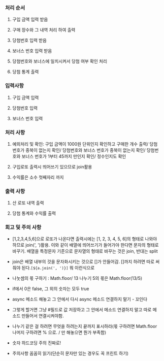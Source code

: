 ### 처리 순서

1. 구입 금액 입력 받음

2. 구매 장수와 그 내역 처리 하여 출력

3. 당첨번호 입력 받음

4. 보너스 번호 입력 받음

5. 당첨번호와 보너스에 일치시켜서 당첨 여부 확인 처리

6. 당첨 통계 출력

### 입력사항

1. 구입 금액 입력

2. 당첨번호 입력

3. 보너스 번호 입력

### 처리 사항

1. 예외처리 및 확인: 구입 금액이 1000원 단위인지 확인하고 구매한 개수 출력/ 당첨 번호가 중복이 없는지 확인/ 당첨번호와 보너스 번호가 중복이 없는지 확인/ 당첨번호와 보너스 번호가 1부터 45까지 만인지 확인/ 정수인지도 확인

2. 구입로또 출력시 띄어쓰기 있으므로 join활용

3. 수익률은 소수 첫째자리 까지

### 출력 사항

1. 산 로또 내역 출력

2. 당첨 통계와 수익률 출력



### 회고 및 주의 사항

- [1,2,3,4,5,6]으로 로또가 나온다면 출력시에는 [1, 2, 3, 4, 5, 6]의 형태로 나와야 하므로 join(', ')활용. 이와 같이 배열에 띄어쓰기가 들어가야 한다면 문자의 형태로 바꾸기. 배열을 특정문자 기준으로 문자열의 형태로 바꾸는 것은 join, 반대는 split
- join은 배열 내부의 것을 문자화시키는 것으로 []가 안들어감. []까지 하려면 따로 써줘야 된다.`[${a.join(', ')}]` 뭐 이런식으로

- 나눗셈의 몫 구하기 : Math.floor/ 13 나누기 5의 몫은 Math.floor(13/5)

- if에서 0은 false, 그 외의 숫자는 모두 true

- async 메소드 해놓고 그 안에서 다시 async 메소드 연결하지 말기 - 꼬인다
- 그렇게 할거면 그냥 #필드로 값 저장하고 그 안에서 메소드 연결하지 말고 따로 메소드 만들어서 연결시켜야함.

- 나누기 같은 걸 하려면 무엇을 하려는지 끝까지 표시하라(몫 구하려면 Math.floor 나머지 구하려면 % 으로. / 만 해놓으면 뭔가 부족함)

- 숫자 하드코딩 주의 진짜로! 

- 주의사항 꼼꼼히 읽기(단순히 문자만 있는 경우도 꼭 프린트 하기)